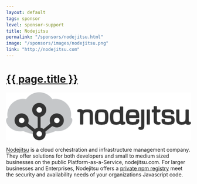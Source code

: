 ```yaml
---
layout: default
tags: sponsor
level: sponsor-support
title: Nodejitsu
permalink: "/sponsors/nodejitsu.html"
image: "/sponsors/images/nodejitsu.png"
link: "http://nodejitsu.com"
---
```


<h1 class="sponsor">
  <a href="{{page.permalink}}">{{ page.title }}</a>
</h1>

<img src="/sponsors/images/nodejitsu.png" class="sponsor" />

<p><a href="http://www.nodejitsu.com" target="_blank" rel="nofollow">Nodejitsu</a> is a cloud orchestration and infrastructure management company. They offer solutions for both developers and small to medium sized businesses on the public Platform-as-a-Service, nodejitsu.com. For larger businesses and Enterprises, Nodejitsu offers a <a href="https://nodejitsu.com/enterprise/npm" target="_blank" rel="nofollow">private npm registry</a> meet the security and availability needs of your organizations Javascript code.</p>
